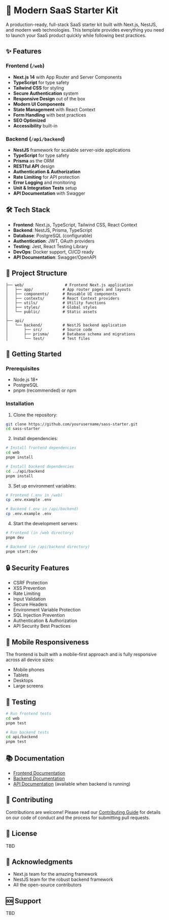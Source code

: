 # 🚀 Modern SaaS Starter Kit

A production-ready, full-stack SaaS starter kit built with Next.js, NestJS, and modern web technologies. This template provides everything you need to launch your SaaS product quickly while following best practices.

## ✨ Features

### Frontend (`/web`)
- **Next.js 14** with App Router and Server Components
- **TypeScript** for type safety
- **Tailwind CSS** for styling
- **Secure Authentication** system
- **Responsive Design** out of the box
- **Modern UI Components**
- **State Management** with React Context
- **Form Handling** with best practices
- **SEO Optimized**
- **Accessibility** built-in

### Backend (`/api/backend`)
- **NestJS** framework for scalable server-side applications
- **TypeScript** for type safety
- **Prisma** as the ORM
- **RESTful API** design
- **Authentication & Authorization**
- **Rate Limiting** for API protection
- **Error Logging** and monitoring
- **Unit & Integration Tests** setup
- **API Documentation** with Swagger

## 🛠 Tech Stack

- **Frontend**: Next.js, TypeScript, Tailwind CSS, React Context
- **Backend**: NestJS, Prisma, TypeScript
- **Database**: PostgreSQL (configurable)
- **Authentication**: JWT, OAuth providers
- **Testing**: Jest, React Testing Library
- **DevOps**: Docker support, CI/CD ready
- **API Documentation**: Swagger/OpenAPI

## 📁 Project Structure

```
├── web/                  # Frontend Next.js application
│   ├── app/             # App router pages and layouts
│   ├── components/      # Reusable UI components
│   ├── contexts/        # React Context providers
│   ├── utils/           # Utility functions
│   ├── styles/          # Global styles
│   └── public/          # Static assets
│
├── api/
│   └── backend/         # NestJS backend application
│       ├── src/         # Source code
│       ├── prisma/      # Database schema and migrations
│       └── test/        # Test files
```

## 🚦 Getting Started

### Prerequisites
- Node.js 18+ 
- PostgreSQL
- pnpm (recommended) or npm

### Installation

1. Clone the repository:
```bash
git clone https://github.com/yourusername/sass-starter.git
cd sass-starter
```

2. Install dependencies:
```bash
# Install frontend dependencies
cd web
pnpm install

# Install backend dependencies
cd ../api/backend
pnpm install
```

3. Set up environment variables:
```bash
# Frontend (.env in /web)
cp .env.example .env

# Backend (.env in /api/backend)
cp .env.example .env
```

4. Start the development servers:
```bash
# Frontend (in /web directory)
pnpm dev

# Backend (in /api/backend directory)
pnpm start:dev
```

## 🔒 Security Features

- CSRF Protection
- XSS Prevention
- Rate Limiting
- Input Validation
- Secure Headers
- Environment Variable Protection
- SQL Injection Prevention
- Authentication & Authorization
- API Security Best Practices

## 📱 Mobile Responsiveness

The frontend is built with a mobile-first approach and is fully responsive across all device sizes:
- Mobile phones
- Tablets
- Desktops
- Large screens

## 🧪 Testing

```bash
# Run frontend tests
cd web
pnpm test

# Run backend tests
cd api/backend
pnpm test
```

## 📚 Documentation

- [Frontend Documentation](/web/README.md)
- [Backend Documentation](/api/backend/README.md)
- [API Documentation](http://localhost:3001/api) (available when backend is running)

## 🤝 Contributing

Contributions are welcome! Please read our [Contributing Guide](CONTRIBUTING.md) for details on our code of conduct and the process for submitting pull requests.

## 📄 License

TBD

## 🙏 Acknowledgments

- Next.js team for the amazing framework
- NestJS team for the robust backend framework
- All the open-source contributors

## 🆘 Support

TBD
